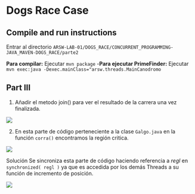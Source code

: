 # Dogs Race Case

## Compile and run instructions

Entrar al directorio `ARSW-LAB-01/DOGS_RACE/CONCURRENT_PROGRAMMING-JAVA_MAVEN-DOGS_RACE/parte2`

 **Para compilar:** Ejecutar `mvn package`
-**Para ejecutar PrimeFinder:** Ejecutar `mvn exec:java -Dexec.mainClass="arsw.threads.MainCanodromo`


## Part III

1. Añadir el metodo join() para ver el resultado de la carrera una vez finalizada.

![](/img/media/Captura1.PNG)

2. En esta parte de código perteneciente a la clase `Galgo.java` en la función `corra()` encontramos la región critica.

![](img/Captura1.PNG)

Solución
Se sincroniza esta parte de código haciendo referencia a _regl_ en `synchronized( regl )` ya que es accedida por los demás Threads a su función de incremento de posición.

![](img/Capture1.PNG)
